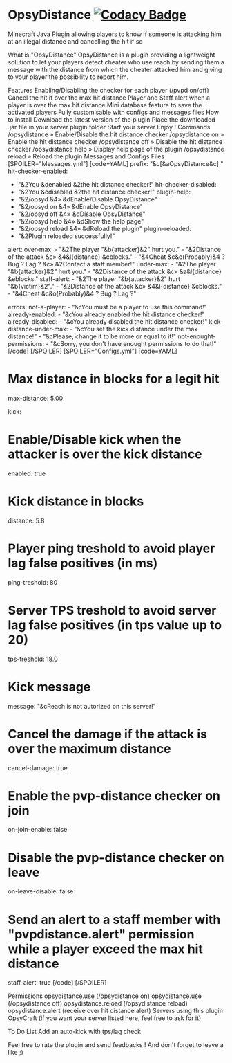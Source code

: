 # OpsyDistance [![Codacy Badge](https://api.codacy.com/project/badge/Grade/bd73cc1cd92b4758aa02c34b63c1bb2f)](https://app.codacy.com/manual/ZeTioZ/OpsyDistance?utm_source=github.com&utm_medium=referral&utm_content=ZeTioZ/OpsyDistance&utm_campaign=Badge_Grade_Dashboard)

Minecraft Java Plugin allowing players to know if someone is attacking him at an illegal distance and cancelling the hit if so

What is "OpsyDistance"
OpsyDistance is a plugin providing a lightweight solution to let your players detect cheater who use reach by sending them a message with the distance from which the cheater attacked him and giving to your player the possibility to report him.

Features
Enabling/Disabling the checker for each player (/pvpd on/off)
Cancel the hit if over the max hit distance
Player and Staff alert when a player is over the max hit distance
Mini database feature to save the activated players
Fully customisable with configs and messages files
How to install
Download the latest version of the plugin
Place the downloaded .jar file in your server plugin folder
Start your server
Enjoy !
Commands
/opsydistance » Enable/Disable the hit distance checker
/opsydistance on » Enable the hit distance checker
/opsydistance off » Disable the hit distance checker
/opsydistance help » Display help page of the plugin
/opsydistance reload » Reload the plugin
Messages and Configs Files
[SPOILER="Messages.yml"]
[code=YAML]
prefix: "&c[&aOpsyDistance&c] "
hit-checker-enabled:
  - "&2You &denabled &2the hit distance checker!"
hit-checker-disabled:
  - "&2You &cdisabled &2the hit distance checker!"
plugin-help:
  - "&2/opsyd &4» &dEnable/Disable OpsyDistance"
  - "&2/opsyd on &4» &dEnable OpsyDistance"
  - "&2/opsyd off &4» &dDisable OpsyDistance"
  - "&2/opsyd help &4» &dShow the help page"
  - "&2/opsyd reload &4» &dReload the plugin"
plugin-reloaded:
  - "&2Plugin reloaded successfully!"

alert:
  over-max:
    - "&2The player \"&b{attacker}&2\" hurt you."
    - "&2Distance of the attack &c» &4&l{distance} &cblocks."
    - "&4Cheat &c&o(Probably)&4 ? Bug ? Lag ? &c» &2Contact a staff member!"
  under-max:
    - "&2The player \"&b{attacker}&2\" hurt you."
    - "&2Distance of the attack &c» &a&l{distance} &eblocks."
  staff-alert:
    - "&2The player \"&b{attacker}&2\" hurt \"&b{victim}&2\"."
    - "&2Distance of the attack &c» &4&l{distance} &cblocks."
    - "&4Cheat &c&o(Probably)&4 ? Bug ? Lag ?"

errors:
  not-a-player:
    - "&cYou must be a player to use this command!"
  already-enabled:
    - "&cYou already enabled the hit distance checker!"
  already-disabled:
    - "&cYou already disabled the hit distance checker!"
  kick-distance-under-max:
    - "&cYou set the kick distance under the max distance!"
    - "&cPlease, change it to be more or equal to it!"
  not-enought-permissions:
    - "&cSorry, you don't have enought permissions to do that!"
[/code]
[/SPOILER]
[SPOILER="Configs.yml"]
[code=YAML]
# Max distance in blocks for a legit hit
max-distance: 5.00

kick:
  # Enable/Disable kick when the attacker is over the kick distance
  enabled: true
  # Kick distance in blocks
  distance: 5.8
  # Player ping treshold to avoid player lag false positives (in ms)
  ping-treshold: 80
  # Server TPS treshold to avoid server lag false positives (in tps value up to 20)
  tps-treshold: 18.0
  # Kick message
  message: "&cReach is not autorized on this server!"

# Cancel the damage if the attack is over the maximum distance
cancel-damage: true

# Enable the pvp-distance checker on join
on-join-enable: false

# Disable the pvp-distance checker on leave
on-leave-disable: false

# Send an alert to a staff member with "pvpdistance.alert" permission while a player exceed the max hit distance
staff-alert: true
[/code]
[/SPOILER]

Permissions
opsydistance.use (/opsydistance on)
opsydistance.use (/opsydistance off)
opsydistance.reload (/opsydistance reload)
opsydistance.alert (receive over hit distance alert)
Servers using this plugin
OpsyCraft
(if you want your server listed here, feel free to ask for it)

To Do List
Add an auto-kick with tps/lag check

Feel free to rate the plugin and send feedbacks !
And don't forget to leave a like ;)
